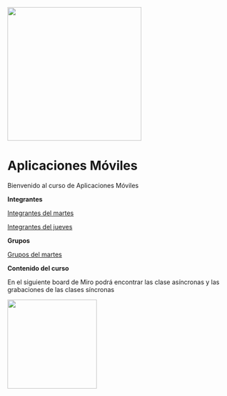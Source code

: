 <img src="https://www.icesi.edu.co/calipostalessonoras/images/logo_icesi-01.png" width="300"><br>

# Aplicaciones Móviles

<p>Bienvenido al curso de Aplicaciones Móviles</p>


<p><b>Integrantes</b></p>
<p><a href="https://docs.google.com/presentation/d/18JquSMG70VpxgpmcuJmCwRFAti4kP9hW4t0cPVqcTAU/edit?usp=sharing">Integrantes del martes</a></p>

<p><a href="https://docs.google.com/presentation/d/1RaZeZRx5zBnwz71_tEMn4e2hXXS_y02Rv0pIq-yVkRg/edit?usp=sharing">Integrantes del jueves</a></p>


<p><b>Grupos</b><p>
<p><a href="ttps://docs.google.com/spreadsheets/d/11v9NJcYs5GBdcGn9Eux0YJq-jpWlB2iW-ZHXZW0C_3Q/edit?usp=sharing">Grupos del martes</a></p>


<b>Contenido del curso</b><br>
<p>En el siguiente board de Miro podrá encontrar las clase asíncronas y las grabaciones de las clases síncronas</p>
<a href="https://miro.com/app/board/o9J_lWBQDH0=/" target="_blank"><img src="https://appmirror.net/wp-content/uploads/2020/12/miro-icon-1200x1200.png" width="200"></a>
<br>

